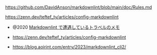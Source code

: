 https://github.com/DavidAnson/markdownlint/blob/main/doc/Rules.md

https://zenn.dev/teftef_ty/articles/config-markdownlint

- @2020 [Markdownlint で遭遇しているトラベルのメモ](https://bsakatu.net/doc/issue-of-markdownlint/)

- https://zenn.dev/teftef_ty/articles/config-markdownlint

- https://blog.aoirint.com/entry/2023/markdownlint_cli2/
